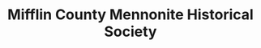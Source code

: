 ---
layout: repo
title: "Mifflin County Mennonite Historical Society"
id: 13164
permalink: repos/13164/
---